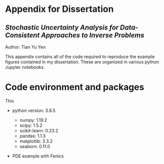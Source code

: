 # Appendix for Dissertation
## *Stochastic Uncertainty Analysis for Data-Consistent Approaches to Inverse Problems*

Author: Tian Yu Yen

This appendix contains all of the code required to reproduce the example figures contained in my dissertation. 
These are organized in various python Jupyter notebooks.

# Code environment and packages

This 

* python version: 3.8.5
  * numpy: 1.19.2
  * scipy: 1.5.2
  * scikit-learn:  0.23.2
  * pandas: 1.1.3
  * matplotlib: 3.3.2
  * seaborn: 0.11.0

* PDE example with Fenics
